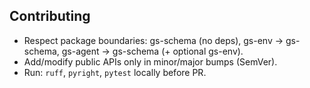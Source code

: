 ## Contributing
- Respect package boundaries: gs-schema (no deps), gs-env -> gs-schema, gs-agent -> gs-schema (+ optional gs-env).
- Add/modify public APIs only in minor/major bumps (SemVer).
- Run: `ruff`, `pyright`, `pytest` locally before PR.
